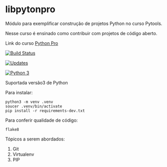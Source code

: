 # libpytonpro
Módulo para exemplificar construção de projetos Python no curso Pytools.

Nesse curso é ensinado como contribuir com projetos de código aberto.

Link do curso [Python Pro](https://plataforma.dev.pro.br/)

[![Build Status](https://travis-ci.com/felsb3/libpytonpro.svg?branch=main)](https://travis-ci.com/felsb3/libpytonpro)

[![Updates](https://pyup.io/repos/github/felsb3/libpytonpro/shield.svg)](https://pyup.io/repos/github/felsb3/libpytonpro/)

[![Python 3](https://pyup.io/repos/github/felsb3/libpytonpro/python-3-shield.svg)](https://pyup.io/repos/github/felsb3/libpytonpro/)

Suportada versão3 de Python

Para instalar:

````console
python3 -m venv .venv
soucer .venv/bin/activate
pip install -r requirements-dev.txt
````

Para conferir qualidade de código:

```console
flake8

```

Tópicos a serem abordados:
1. Git
2. Virtualenv
3. PIP

